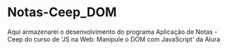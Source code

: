 # Notas-Ceep_DOM
 Aqui armazenarei o desenvolvimento do programa Aplicação de Notas - Ceep do curso de 'JS na Web: Manipule o DOM com JavaScript' da Alura

